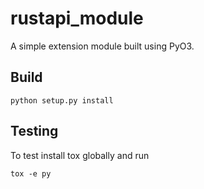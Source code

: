 # rustapi_module

A simple extension module built using PyO3.

## Build

```shell
python setup.py install
```

## Testing

To test install tox globally and run

```shell
tox -e py
```
